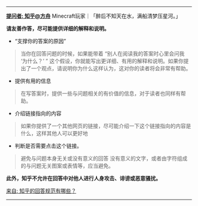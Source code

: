 ------------

**[提问者: 知乎@方舟](https://bit.ly/ark-zhihu)** Minecraft玩家｜「醉后不知天在水，满船清梦压星河。」

**请友善作答，尽可能提供详细的解释和说明。**
* “支撑你的答案的原因”
>当你在回答问题的时候，如果能带着 “别人在阅读我的答案时心里会问我 ‘为什么？’ ” 这个假设，你就能写出更详细、有用的解释和说明。如果你提出了一个观点，请说明你为什么这样认为，这对你的读者将会非常有帮助。
* 提供有用的信息
>在写答案时，提供一些与问题相关的有价值的信息，对于读者也同样有帮助。
* 介绍链接指向的内容
>如果你提供了一个其他网页的链接，尽可能介绍一下这个链接指向的内容是什么，这样其他人可以更好地
* 判断是否需要点击这个链接。
>避免与问题本身无关或没有意义的回答
没有意义的文字，或者由字符组成的与问题无关图案或表情等，应当避免。

**此外，知乎不允许在回答中对他人进行人身攻击、诽谤或恶意骚扰。**

[来自: 知乎的回答规范有哪些？](
https://www.zhihu.com/question/19550695/answer/12205291)

------------
